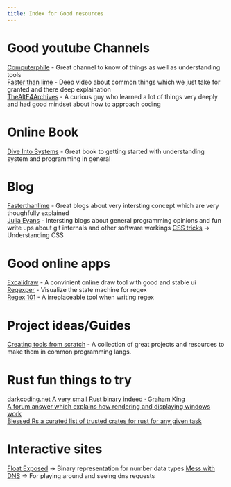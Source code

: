 ```yaml
---
title: Index for Good resources
---
```


# Good youtube Channels
[Computerphile](https://www.youtube.com/@Computerphile/featured) - Great channel to know of things as well as understanding tools  
[Faster than lime](https://www.youtube.com/@fasterthanlime) - Deep video about common things which we just take for granted and there deep explaination  
[TheAltF4Archives](https://www.youtube.com/@TheAltF4Archives/videos) - A curious guy who learned a lot of things very deeply and had good mindset about how to approach coding  

# Online Book
[Dive Into Systems](https://diveintosystems.org/book/introduction.html) - Great book to getting started with understanding system and programming in general  

# Blog
[Fasterthanlime](https://fasterthanli.me/) - Great blogs about very intersting concept which are very thoughfully explained  
[Julia Evans](https://jvns.ca/) - Intersting blogs about general programming opinions and fun write ups about git internals and other software workings
[CSS tricks](https://css-tricks.com) -> Understanding CSS  

# Good online apps
[Excalidraw](https://excalidraw.com/)      - A convinient online draw tool with good and stable ui  
[Regexper](https://regexper.com/)          - Visualize the state machine for regex  
[Regex 101](https://regex101.com/)         - A irreplaceable tool when writing regex  

# Project ideas/Guides
[Creating tools from scratch](https://github.com/codecrafters-io/build-your-own-x)     - A collection of great projects and resources to make them in common programming langs.  

# Rust fun things to try
[darkcoding.net](https://darkcoding.net/)
[A very small Rust binary indeed · Graham King](https://darkcoding.net/software/a-very-small-rust-binary-indeed/)  
[A forum answer which explains how rendering and displaying windows work](https://users.rust-lang.org/t/i-cant-find-glutin-tutorials/93482/2)  
[Blessed Rs a curated list of trusted crates for rust for any given task](https://blessed.rs/crates)  

# Interactive sites
[Float Exposed](https://float.exposed/0x44bf9400) -> Binary representation for number data types
[Mess with DNS](https://messwithdns.net/) -> For playing around and seeing dns requests
